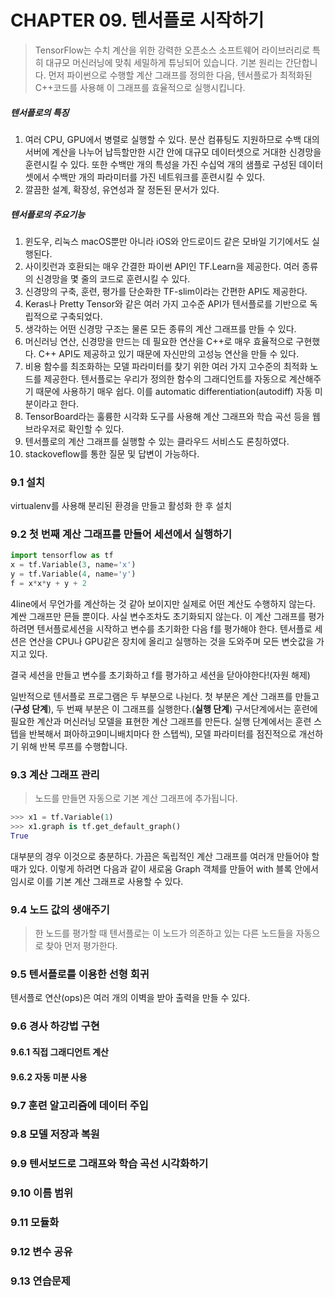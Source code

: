 # CHAPTER 09. 텐서플로 시작하기

> TensorFlow는 수치 계산을 위한 강력한 오픈소스 소프트웨어 라이브러리로 특히 대규모 머신러닝에 맞춰 세밀하게 튜닝되어 있습니다. 기본 원리는 간단합니다. 먼저 파이썬으로 수행할 계산 그래프를 정의한 다음, 텐서플로가 최적화된 C++코드를 사용해 이 그래프를 효율적으로 실행시킵니다.



##### 텐서플로의 특징

1. 여러 CPU, GPU에서 병렬로 실행할 수 있다. 분산 컴퓨팅도 지원하므로 수백 대의 서버에 계산을 나누어 납득할만한 시간 안에 대규모 데이터셋으로 거대한 신경망을 훈련시킬 수 있다. 또한 수백만 개의 특성을 가진 수십억 개의 샘플로 구성된 데이터셋에서 수백만 개의 파라미터를 가진 네트워크를 훈련시킬 수 있다.
2. 깔끔한 설계, 확장성, 유연성과 잘 정돈된 문서가 있다.



##### 텐서플로의 주요기능

1. 윈도우, 리눅스 macOS뿐만 아니라 iOS와 안드로이드 같은 모바일 기기에서도 실행된다.
2. 사이킷런과 호환되는 매우 간결한 파이썬 API인 TF.Learn을 제공한다. 여러 종류의 신경망을 몇 줄의 코드로 훈련시킬 수 있다.
3. 신경망의 구축, 훈련, 평가를 단순화한 TF-slim이라는 간편한 API도 제공한다.
4. Keras나 Pretty Tensor와 같은 여러 가지 고수준 API가 텐서플로를 기반으로 독립적으로 구축되었다.
5. 생각하는 어떤 신경망 구조는 물론 모든 종류의 계산 그래프를 만들 수 있다.
6. 머신러닝 연산, 신경망을 만드는 데 필요한 연산을 C++로 매우 효율적으로 구현했다. C++ API도 제공하고 있기 때문에 자신만의 고성능 연산을 만들 수 있다.
7. 비용 함수를 최조화하는 모델 파라미터를 찾기 위한 여러 가지 고수준의 최적화 노드를 제공한다. 텐서플로는 우리가 정의한 함수의 그래디언트를 자동으로 계산해주기 때문에 사용하기 매우 쉽다. 이를 automatic differentiation(autodiff) 자동 미분이라고 한다.
8. TensorBoard라는 훌륭한 시각화 도구를 사용해 계산 그래프와 학습 곡선 등을 웹 브라우저로 확인할 수 있다.
9. 텐서플로의 계산 그래프를 실행할 수 있는 클라우드 서비스도 론칭하였다.
10. stackoveflow를 통한 질문 및 답변이 가능하다.



### 9.1 설치

virtualenv를 사용해 분리된 환경을 만들고 활성화 한 후 설치



### 9.2 첫 번째 계산 그래프를 만들어 세션에서 실행하기

```python
import tensorflow as tf
x = tf.Variable(3, name='x')
y = tf.Variable(4, name='y')
f = x*x*y + y + 2
```

4line에서 무언가를 계산하는 것 같아 보이지만 실제로 어떤 계산도 수행하지 않는다. 계싼 그래프만 믄들 뿐이다. 사실 변수조차도 초기화되지 않는다. 이 계산 그래프를 평가하려면 텐서플로세션을 시작하고 변수를 초기화한 다음 f를 평가해야 한다. 텐서플로 세션은 연산을 CPU나 GPU같은 장치에 올리고 실행하는 것을 도와주며 모든 변숫값을 가지고 있다. 

결국 세션을 만들고 변수를 초기화하고 f를 평가하고 세션을 닫아야한다!(자원 해제)



일반적으로 텐서플로 프로그램은 두 부분으로 나뉜다. 첫 부분은 계산 그래프를 만들고(**구성 단계**), 두 번째 부분은 이 그래프를 실행한다.(**실행 단계**) 구서단계에서는 훈련에 필요한 계산과 머신러닝 모델을 표현한 계산 그래프를 만든다. 실행 단계에서는 훈련 스텝을 반복해서 펴아하고9미니배치마다 한 스텝씩), 모델 파라미터를 점진적으로 개선하기 위해 반복 루프를 수행합니다.



### 9.3 계산 그래프 관리

> 노드를 만들면 자동으로 기본 계산 그래프에 추가됩니다.

```python
>>> x1 = tf.Variable(1)
>>> x1.graph is tf.get_default_graph()
True
```

대부분의 경우 이것으로 충분하다. 가끔은 독립적인 계산 그래프를 여러개 만들어야 할 때가 있다. 이렇게 하려면 다음과 같이 새로움 Graph 객체를 만들어 with 블록 안에서 임시로 이를 기본 계산 그래프로 사용할 수 있다.



### 9.4 노드 값의 생애주기

> 한 노드를 평가할 때 텐서플로는 이 노드가 의존하고 있는 다른 노드들을 자동으로 찾아 먼저 평가한다.



### 9.5 텐서플로를 이용한 선형 회귀

텐서플로 연산(ops)은 여러 개의 이벽을 받아 출력을 만들 수 있다.



### 9.6 경사 하강법 구현



#### 9.6.1 직접 그래디언트 계산



#### 9.6.2 자동 미분 사용





### 9.7 훈련 알고리즘에 데이터 주입



### 9.8 모델 저장과 복원



### 9.9 텐서보드로 그래프와 학습 곡선 시각화하기



### 9.10 이름 범위



### 9.11 모듈화



### 9.12 변수 공유



### 9.13 연습문제


























